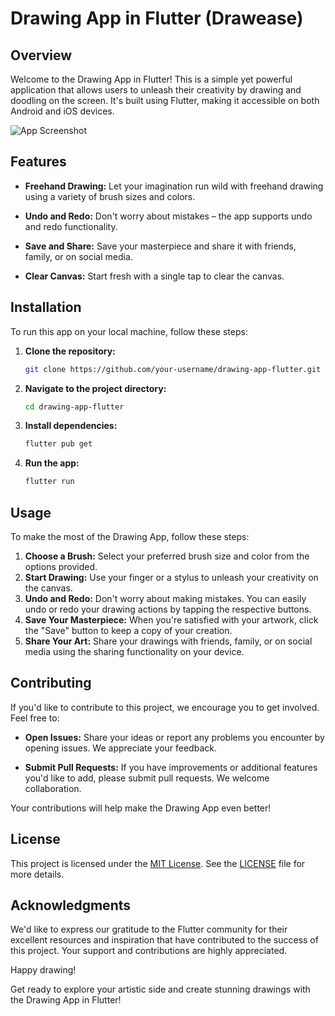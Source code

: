 # Drawing App in Flutter (Drawease)

## Overview

Welcome to the Drawing App in Flutter! This is a simple yet powerful application that allows users to unleash their creativity by drawing and doodling on the screen. It's built using Flutter, making it accessible on both Android and iOS devices.

![App Screenshot](app-screenshot.png)

## Features

- **Freehand Drawing:** Let your imagination run wild with freehand drawing using a variety of brush sizes and colors.

- **Undo and Redo:** Don't worry about mistakes – the app supports undo and redo functionality.

- **Save and Share:** Save your masterpiece and share it with friends, family, or on social media.

- **Clear Canvas:** Start fresh with a single tap to clear the canvas.

## Installation

To run this app on your local machine, follow these steps:

1. **Clone the repository:**
   ```bash
   git clone https://github.com/your-username/drawing-app-flutter.git
2. **Navigate to the project directory:**
   ```bash
   cd drawing-app-flutter
3. **Install dependencies:**
   ```bash
   flutter pub get
4. **Run the app:**
   ```bash
   flutter run

## Usage

To make the most of the Drawing App, follow these steps:

1. **Choose a Brush:** Select your preferred brush size and color from the options provided.
2. **Start Drawing:** Use your finger or a stylus to unleash your creativity on the canvas.
3. **Undo and Redo:** Don't worry about making mistakes. You can easily undo or redo your drawing actions by tapping the respective buttons.
4. **Save Your Masterpiece:** When you're satisfied with your artwork, click the "Save" button to keep a copy of your creation.
5. **Share Your Art:** Share your drawings with friends, family, or on social media using the sharing functionality on your device.

## Contributing

If you'd like to contribute to this project, we encourage you to get involved. Feel free to:

- **Open Issues:** Share your ideas or report any problems you encounter by opening issues. We appreciate your feedback.

- **Submit Pull Requests:** If you have improvements or additional features you'd like to add, please submit pull requests. We welcome collaboration.

Your contributions will help make the Drawing App even better!

## License

This project is licensed under the [MIT License](LICENSE). See the [LICENSE](LICENSE) file for more details.

## Acknowledgments

We'd like to express our gratitude to the Flutter community for their excellent resources and inspiration that have contributed to the success of this project. Your support and contributions are highly appreciated.

Happy drawing!

Get ready to explore your artistic side and create stunning drawings with the Drawing App in Flutter!
